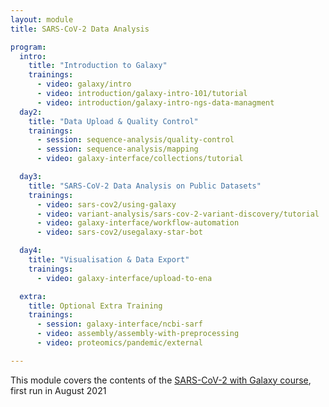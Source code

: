 ```yaml
---
layout: module
title: SARS-CoV-2 Data Analysis

program:
  intro:
    title: "Introduction to Galaxy"
    trainings:
      - video: galaxy/intro
      - video: introduction/galaxy-intro-101/tutorial
      - video: introduction/galaxy-intro-ngs-data-managment
  day2:
    title: "Data Upload & Quality Control"
    trainings:
      - session: sequence-analysis/quality-control
      - session: sequence-analysis/mapping
      - video: galaxy-interface/collections/tutorial

  day3:
    title: "SARS-CoV-2 Data Analysis on Public Datasets"
    trainings:
      - video: sars-cov2/using-galaxy
      - video: variant-analysis/sars-cov-2-variant-discovery/tutorial
      - video: galaxy-interface/workflow-automation
      - video: sars-cov2/usegalaxy-star-bot

  day4:
    title: "Visualisation & Data Export"
    trainings:
      - video: galaxy-interface/upload-to-ena

  extra:
    title: Optional Extra Training
    trainings:
      - session: galaxy-interface/ncbi-sarf
      - video: assembly/assembly-with-preprocessing
      - video: proteomics/pandemic/external

---
```


This module covers the contents of the <a href="https://galaxyproject.eu/event/2021-06-21-sars-cov-2-data-analysis-monitoring-training/">SARS-CoV-2 with Galaxy course</a>, first run in August 2021

